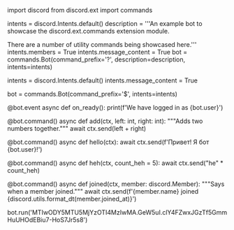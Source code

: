 import discord
from discord.ext import commands

intents = discord.Intents.default()
description = '''An example bot to showcase the discord.ext.commands extension
module.

There are a number of utility commands being showcased here.'''
intents.members = True
intents.message_content = True
bot = commands.Bot(command_prefix='?', description=description, intents=intents)

intents = discord.Intents.default()
intents.message_content = True

bot = commands.Bot(command_prefix='$', intents=intents)

@bot.event
async def on_ready():
    print(f'We have logged in as {bot.user}')

@bot.command()
async def add(ctx, left: int, right: int):
    """Adds two numbers together."""
    await ctx.send(left + right)

@bot.command()
async def hello(ctx):
    await ctx.send(f'Привет! Я бот {bot.user}!')

@bot.command()
async def heh(ctx, count_heh = 5):
    await ctx.send("he" * count_heh)

@bot.command()
async def joined(ctx, member: discord.Member):
    """Says when a member joined."""
    await ctx.send(f'{member.name} joined {discord.utils.format_dt(member.joined_at)}')

bot.run('MTIwODY5MTU5MjYzOTI4MzIwMA.GeW5uI.clY4FZwxJGzTf5GmmHuUHOdEBiu7-HoS7Jr5s8')



